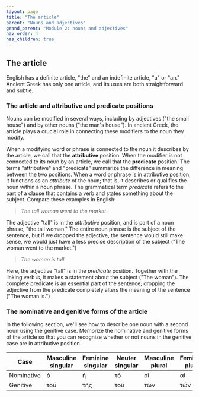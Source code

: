 ```yaml
---
layout: page
title: "The article"
parent: "Nouns and adjectives"
grand_parent: "Module 2: nouns and adjectives"
nav_order: 4
has_children: true
---
```



## The article 

English has a definite article, "the" and an indefinite article, "a" or "an." Ancient Greek has only one article, and its uses are both straightforward and subtle.


### The article and attributive and predicate positions

Nouns can be modified in several ways, including by adjectives ("the small house") and by other nouns ("the man's house"). In ancient Greek, the article plays a crucial role in connecting these modifiers to the noun they modify.

When a modifying word or phrase is connected to the noun it describes by the article, we call that the **attributive** position.  When the modifier is not connected to its noun by an article, we call that the **predicate** position. The terms "attributive" and "predicate" summarize the difference in meaning between the two positions.  When a word or phrase is in attributive position, it functions as an *attribute* of the noun; that is, it describes or qualifies the noun within a noun phrase. The grammatical term *predicate* refers to the part of a clause that contains a verb and states something about the subject.  Compare these examples in English:

> *The tall woman went to the market*. 

The adjective "tall" is in the *attributive* position, and is part of a noun phrase, "the tall woman." The entire noun phrase is the subject of the sentence, but if we dropped the adjective, the sentence would still make sense, we would just have a less precise description of the subject ("The woman went to the market.")

> *The woman is tall*. 

Here, the adjective "tall" is in the *predicate* position. Together with the linking verb *is*, it makes a statement about the subject ("The woman").  The complete predicate is an essential part of the sentence;  dropping the adjective from the predicate completely alters the meaning of the sentence ("The woman is.")

### The nominative and genitive forms of the article

In the following section, we'll see how to describe one noun with a second noun using the genitive case.  Memorize the nominative and genitive forms of the article so that you can recognize whether or not nouns in the genitive case are in attributive position.

|   Case  | Masculine singular| Feminine singular | Neuter singular | Masculine plural| Feminine plural | Neuter plural|
| --- | --- | --- | --- | --- | --- | --- |
| Nominative | ὁ | ἡ | τό | οἱ | αἱ | τά |
| Genitive | τοῦ | τῆς | τοῦ | τῶν | τῶν | τῶν |